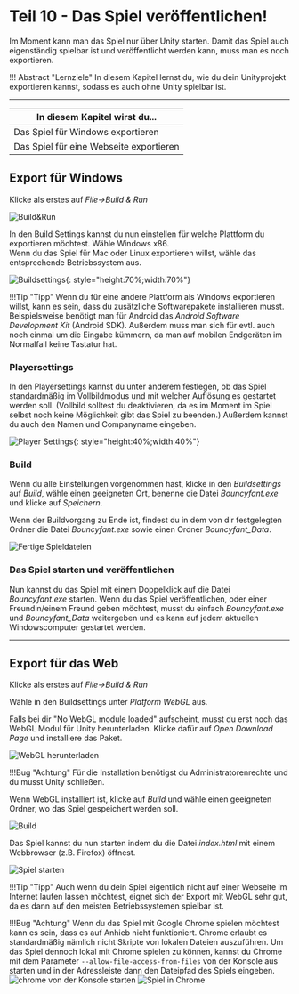# Teil 10 - Das Spiel veröffentlichen!

Im Moment kann man das Spiel nur über Unity starten. Damit das Spiel auch eigenständig spielbar ist und veröffentlicht werden kann, muss man es noch exportieren.

!!! Abstract "Lernziele"
    In diesem Kapitel lernst du, wie du dein Unityprojekt exportieren kannst, sodass es auch ohne Unity spielbar ist.

----

In diesem Kapitel wirst du... |
----------------------------- |
Das Spiel für Windows exportieren |
Das Spiel für eine Webseite exportieren |



## Export für Windows

Klicke als erstes auf *File->Build & Run*

![Build&Run](img/T10/T10-build.png)

In den Build Settings kannst du nun einstellen für welche Plattform du exportieren möchtest. Wähle Windows x86.  
Wenn du das Spiel für Mac oder Linux exportieren willst, wähle das entsprechende Betriebssystem aus.

![Buildsettings](img/T10/T10-buildSettings.png){: style="height:70%;width:70%"}

!!!Tip "Tipp"
	Wenn du für eine andere Plattform als Windows exportieren willst, kann es sein, dass du zusätzliche Softwarepakete installieren musst. Beispielsweise benötigt man für Android das *Android Software Development Kit* (Android SDK). Außerdem muss man sich für evtl. auch noch einmal um die Eingabe kümmern, da man auf mobilen Endgeräten im Normalfall keine Tastatur hat.

### Playersettings

In den Playersettings kannst du unter anderem festlegen, ob das Spiel standardmäßig im Vollbildmodus und mit welcher Auflösung es gestartet werden soll. (Vollbild solltest du deaktivieren, da es im Moment im Spiel selbst noch keine Möglichkeit gibt das Spiel zu beenden.) Außerdem kannst du auch den Namen und Companyname eingeben.

![Player Settings](img/T10/T10-playerSettings.png){: style="height:40%;width:40%"}

### Build

Wenn du alle Einstellungen vorgenommen hast, klicke in den *Buildsettings* auf *Build*, wähle einen geeigneten Ort, benenne die Datei *Bouncyfant.exe* und klicke auf *Speichern*.

Wenn der Buildvorgang zu Ende ist, findest du in dem von dir festgelegten Ordner die Datei *Bouncyfant.exe* sowie einen Ordner *Bouncyfant_Data*.

![Fertige Spieldateien](img/T10/T10-exportedFiles.png)

### Das Spiel starten und veröffentlichen

Nun kannst du das Spiel mit einem Doppelklick auf die Datei *Bouncyfant.exe* starten. Wenn du das Spiel veröffentlichen, oder einer Freundin/einem Freund geben möchtest, musst du einfach *Bouncyfant.exe* und *Bouncyfant_Data* weitergeben und es kann auf jedem aktuellen Windowscomputer gestartet werden.

----

## Export für das Web

Klicke als erstes auf *File->Build & Run*

Wähle in den Buildsettings unter *Platform* *WebGL* aus.

Falls bei dir "No WebGL module loaded" aufscheint, musst du erst noch das WebGL Modul für Unity herunterladen. Klicke dafür auf *Open Download Page* und installiere das Paket. 

![WebGL herunterladen](img/T10/T10-noWebGLModule.png)

!!!Bug "Achtung"
	Für die Installation benötigst du Administratorenrechte und	du musst Unity schließen.
	
Wenn WebGL installiert ist, klicke auf *Build* und wähle einen geeigneten Ordner, wo das Spiel gespeichert werden soll.

![Build](img/T10/T10-buildWeb.png)

Das Spiel kannst du nun starten indem du die Datei *index.html* mit einem Webbrowser (z.B. Firefox) öffnest.

![Spiel starten](img/T10/T10-startWeb.png)

!!!Tip "Tipp"
	Auch wenn du dein Spiel eigentlich nicht auf einer Webseite im Internet laufen lassen möchtest, eignet sich der Export mit WebGL sehr gut, da es dann auf den meisten Betriebssystemen spielbar ist.

!!!Bug "Achtung"
	Wenn du das Spiel mit Google Chrome spielen möchtest kann es sein, dass es auf Anhieb nicht funktioniert. Chrome erlaubt es standardmäßig nämlich nicht Skripte von lokalen Dateien auszuführen. Um das Spiel dennoch lokal mit Chrome spielen zu können, kannst du Chrome mit dem Parameter ```--allow-file-access-from-files``` von der Konsole aus starten und in der Adressleiste dann den Dateipfad des Spiels eingeben.
	![chrome von der Konsole starten](img/T10/T10-chrome-args.png)
	![Spiel in Chrome](img/T10/T10-chrome.png)